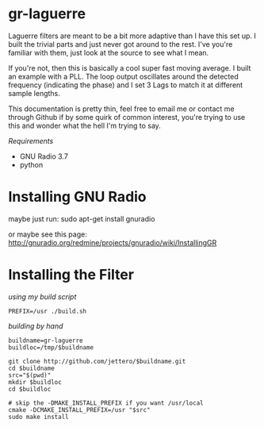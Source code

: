 gr-laguerre
===========

Laguerre filters are meant to be a bit more adaptive than I have this set up. I
built the trivial parts and just never got around to the rest. I've you're
familiar with them, just look at the source to see what I mean.

If you're not, then this is basically a cool super fast moving average. I built
an example with a PLL. The loop output oscillates around the detected frequency
(indicating the phase) and I set 3 Lags to match it at different sample lengths.

This documentation is pretty thin, feel free to email me or contact me through
Github if by some quirk of common interest, you're trying to use this and wonder
what the hell I'm trying to say.

*Requirements*

* GNU Radio 3.7
* python 

Installing GNU Radio
====================

maybe just run:
sudo apt-get install gnuradio

or maybe see this page:
http://gnuradio.org/redmine/projects/gnuradio/wiki/InstallingGR

Installing the Filter
===============================

*using my build script*

    PREFIX=/usr ./build.sh

*building by hand*

    buildname=gr-laguerre
    buildloc=/tmp/$buildname

    git clone http://github.com/jettero/$buildname.git
    cd $buildname
    src="$(pwd)"
    mkdir $buildloc
    cd $buildloc

    # skip the -DMAKE_INSTALL_PREFIX if you want /usr/local
    cmake -DCMAKE_INSTALL_PREFIX=/usr "$src"
    sudo make install

